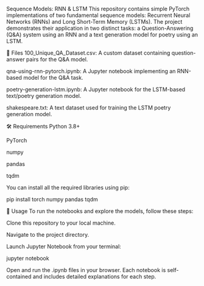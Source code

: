 Sequence Models: RNN & LSTM
This repository contains simple PyTorch implementations of two fundamental sequence models: Recurrent Neural Networks (RNNs) and Long Short-Term Memory (LSTMs). The project demonstrates their application in two distinct tasks: a Question-Answering (Q&A) system using an RNN and a text generation model for poetry using an LSTM.

📁 Files
100_Unique_QA_Dataset.csv: A custom dataset containing question-answer pairs for the Q&A model.

qna-using-rnn-pytorch.ipynb: A Jupyter notebook implementing an RNN-based model for the Q&A task.

poetry-generation-lstm.ipynb: A Jupyter notebook for the LSTM-based text/poetry generation model.

shakespeare.txt: A text dataset used for training the LSTM poetry generation model.

🛠️ Requirements
Python 3.8+

PyTorch

numpy

pandas

tqdm

You can install all the required libraries using pip:

pip install torch numpy pandas tqdm

🚀 Usage
To run the notebooks and explore the models, follow these steps:

Clone this repository to your local machine.

Navigate to the project directory.

Launch Jupyter Notebook from your terminal:

jupyter notebook

Open and run the .ipynb files in your browser. Each notebook is self-contained and includes detailed explanations for each step.
